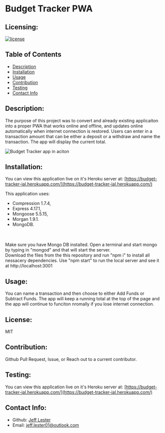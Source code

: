 # Budget Tracker PWA 

## Licensing:

[![license](https://img.shields.io/badge/license-MIT-blue)](https://shields.io)

## Table of Contents

- [Description](#description)
- [Installation](#installation)
- [Usage](#usage)
- [Contribution](#contribution)
- [Testing](#testing)
- [Contact Info](#contact-info)

## Description:

The purpose of this project was to convert and already existing applicaiton into a proper PWA that works online and offline, and updates online automatically when internet connection is restored. Users can enter in a transaction amount that can be either a deposit or a withdraw and name the transaction. The app will display the current total.

![Budget Tracker app in aciton](./img/img1.png)


## Installation:
You can view this application live on it's Heroku server at: [https://budget-tracker-jal.herokuapp.com/](https://budget-tracker-jal.herokuapp.com/)



This application uses:
-  Compression 1.7.4,
-  Express 4.17.1,
-  Mongoose 5.5.15,
-  Morgan 1.9.1. 
-  MongoDB.
<br />
  <br />
  Make sure you have Mongo DB installed. Open a terminal and start mongo by typing in "mongod" and that will start the server.
  <br />
Download the files from the this repository and run "npm i" to install all nessacery dependencies. Use "npm start" to run the local server and see it at http://localhost:3001


## Usage:

You can name a transaction and then choose to either Add Funds or Subtract Funds. The app will keep a running total at the top of the page and the app will continue to funciton nromally if you lose internet connection.

## License:

MIT

## Contribution:

Github Pull Request, Issue, or Reach out to a current contributor.

## Testing:

You can view this application live on it's Heroku server at: [https://budget-tracker-jal.herokuapp.com/](https://budget-tracker-jal.herokuapp.com/)

## Contact Info:

- Github: [Jeff Lester](https://github.com/JeffGoji)
- Email: jeff.lester01@outlook.com
